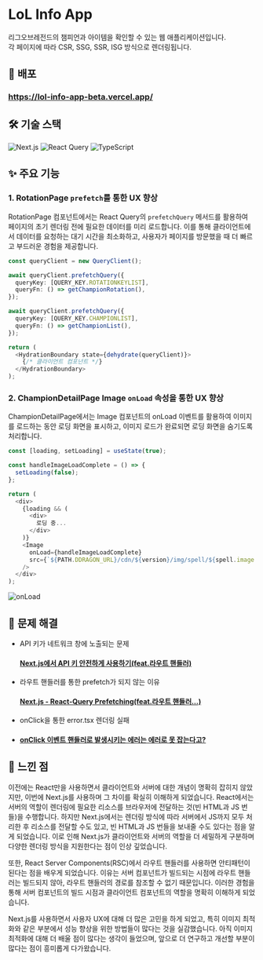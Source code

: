 # LoL Info App

리그오브레전드의 챔피언과 아이템을 확인할 수 있는 웹 애플리케이션입니다.  
각 페이지에 따라 CSR, SSG, SSR, ISG 방식으로 렌더링됩니다.

## 🚀 배포 
### https://lol-info-app-beta.vercel.app/

## 🛠️ 기술 스택

![Next.js](https://img.shields.io/badge/Next.js-000000?style=flat&logo=nextdotjs&logoColor=white) 
![React Query](https://img.shields.io/badge/React%20Query-FF4154?style=flat&logo=reactquery&logoColor=white) 
![TypeScript](https://img.shields.io/badge/TypeScript-3178C6?style=flat&logo=typescript&logoColor=white)


## ✨ 주요 기능

### 1. RotationPage `prefetch`를 통한 UX 향상
RotationPage 컴포넌트에서는 React Query의 `prefetchQuery` 메서드를 활용하여 페이지의 초기 렌더링 전에 필요한 데이터를 미리 로드합니다. 이를 통해 클라이언트에서 데이터를 요청하는 대기 시간을 최소화하고, 사용자가 페이지를 방문했을 때 더 빠르고 부드러운 경험을 제공합니다.
```typescript
const queryClient = new QueryClient();

await queryClient.prefetchQuery({
  queryKey: [QUERY_KEY.ROTATIONKEYLIST],
  queryFn: () => getChampionRotation(),
});

await queryClient.prefetchQuery({
  queryKey: [QUERY_KEY.CHAMPIONLIST],
  queryFn: () => getChampionList(),
});

return (
  <HydrationBoundary state={dehydrate(queryClient)}>
    {/* 클라이언트 컴포넌트 */}
  </HydrationBoundary>
);
```

### 2. ChampionDetailPage Image `onLoad` 속성을 통한 UX 향상
ChampionDetailPage에서는 Image 컴포넌트의 onLoad 이벤트를 활용하여 이미지를 로드하는 동안 로딩 화면을 표시하고, 이미지 로드가 완료되면 로딩 화면을 숨기도록 처리합니다.
```typescript
const [loading, setLoading] = useState(true);

const handleImageLoadComplete = () => {
  setLoading(false);
};

return (
  <div>
    {loading && (
      <div>
        로딩 중...
      </div>
    )}
    <Image
      onLoad={handleImageLoadComplete}  
      src={`${PATH.DDRAGON_URL}/cdn/${version}/img/spell/${spell.image.full}`}
    />
  </div>
);
```
![onLoad](https://github.com/user-attachments/assets/63b8bda7-8473-45c1-97ca-c08083023f9f)

## 📝 문제 해결

- API 키가 네트워크 창에 노출되는 문제
  #### [Next.js에서 API 키 안전하게 사용하기(feat.라우트 핸들러)](https://dlawi0108.tistory.com/76)

- 라우트 핸들러를 통한 prefetch가 되지 않는 이유
  #### [Next.js - React-Query Prefetching(feat.라우트 핸들러...)](https://dlawi0108.tistory.com/77)

- onClick을 통한 error.tsx 렌더링 실패
- #### [onClick 이벤트 핸들러로 발생시키는 에러는 에러로 못 잡는다고?](https://dlawi0108.tistory.com/78)

## 🤔 느낀 점

이전에는 React만을 사용하면서 클라이언트와 서버에 대한 개념이 명확히 잡히지 않았지만, 이번에 Next.js를 사용하며 그 차이를 확실히 이해하게 되었습니다. React에서는 서버의 역할이 렌더링에 필요한 리소스를 브라우저에 전달하는 것(빈 HTML과 JS 번들)을 수행합니다. 하지만 Next.js에서는 렌더링 방식에 따라 서버에서 JS까지 모두 처리한 후 리소스를 전달할 수도 있고, 빈 HTML과 JS 번들을 보내줄 수도 있다는 점을 알게 되었습니다. 이로 인해 Next.js가 클라이언트와 서버의 역할을 더 세밀하게 구분하며 다양한 렌더링 방식을 지원한다는 점이 인상 깊었습니다.

또한, React Server Components(RSC)에서 라우트 핸들러를 사용하면 안티패턴이 된다는 점을 배우게 되었습니다. 이유는 서버 컴포넌트가 빌드되는 시점에 라우트 핸들러는 빌드되지 않아, 라우트 핸들러의 경로를 참조할 수 없기 때문입니다. 이러한 경험을 통해 서버 컴포넌트의 빌드 시점과 클라이언트 컴포넌트의 역할을 명확히 이해하게 되었습니다.

Next.js를 사용하면서 사용자 UX에 대해 더 많은 고민을 하게 되었고, 특히 이미지 최적화와 같은 부분에서 성능 향상을 위한 방법들이 많다는 것을 실감했습니다. 아직 이미지 최적화에 대해 더 배울 점이 많다는 생각이 들었으며, 앞으로 더 연구하고 개선할 부분이 많다는 점이 흥미롭게 다가왔습니다.
